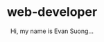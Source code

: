 ---
title: web-developer
subtitle: "Hi, my name is Evan Suong..."
about: "...and I like to build things on the web that look and feel nice. I pride myself on out of the box designs and user centered thinking. I'm fascinated by artistic expression in all its beautiful forms, although by the looks of it I've been drawn into the world of UI/UX design and software which is now my home. 

I've spent my short career as a web developer building applications over the web development stack, from apis, frontend clients, web servers, etc. I've gained extensive knowledge of my fields through my college studies, professional experience, and passion projects.

I am a fouth year college student currently studying Computer Science at The University of California, San Diego, and I am a part time Quality Assurance Engineer for ServiceNow in San Diego. Throughout these experiences I've built a solid understanding of the digital world and I would like to help contribute to that world by helping YOU out. 
"
color1: "white"
color2: "purple"
color3: "yellow"
backgroundColor: "red"
backgroundPatternSrc: "assets/images/pattern-bkg.svg"
mainImageSrc: "assets/images/me.png"
font: "montserrat"
class: "home"
---   
